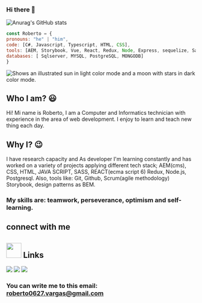 ### Hi there 👋

![Anurag's GitHub stats](https://github-readme-stats.vercel.app/api?username=roberto0627&show_icons=true&theme=radical)

```js
const Roberto = {
pronouns: "he" | "him",
code: [C#, Javascript, Typescript, HTML, CSS],
tools: [AEM, Storybook, Vue, React, Redux, Node, Express, sequelize, Sass, Bootstrap, Webpack, Babel]
databases: [ Sqlserver, MYSQL, PostgreSQL, MONGODB]
}
```
<picture>
  <source media="(prefers-color-scheme: dark)" srcset="https://user-images.githubusercontent.com/25423296/163456776-7f95b81a-f1ed-45f7-b7ab-8fa810d529fa.png">
  <source media="(prefers-color-scheme: light)" srcset="https://user-images.githubusercontent.com/25423296/163456779-a8556205-d0a5-45e2-ac17-42d089e3c3f8.png">
  <img alt="Shows an illustrated sun in light color mode and a moon with stars in dark color mode." src="https://user-images.githubusercontent.com/25423296/163456779-a8556205-d0a5-45e2-ac17-42d089e3c3f8.png">
</picture>

## Who I am? :smiley:

Hi! Mi name is Roberto, I am a Computer and Informatics technician with experience in the area of ​​web development. I enjoy to learn and teach new thing each day.

## Why I? :wink:

I have research capacity and  As developer I'm learning constantly and has worked on a variety of projects applying different tech stack;  AEM(cms), CSS, HTML, JAVA SCRIPT, SASS, REACT(ecma script 6) Redux, Node.js, Postgresql.  Also, tools like: Git, Github, Scrum(agile methodology) Storybook, design patterns as BEM.

### My skills are: teamwork, perseverance, optimism and self-learning.

## connect with me

## <img height="40" src="https://raw.githubusercontent.com/innng/innng/master/assets/kyubey.gif"/> Links
[![](https://img.shields.io/badge/-linkedin-0073B1?style=flat-square)](https://www.linkedin.com/in/roberto-carlos-vargas-b00423232/)
[![](https://img.shields.io/badge/-twitter-1C9CEA?style=flat-square)](https://twitter.com/RobertoVars)
[![](https://img.shields.io/badge/-instagram-EE3E5D?style=flat-square)](https://www.instagram.com/robertowebdeveloper/)

### You can write me to this email: roberto0627.vargas@gmail.com

